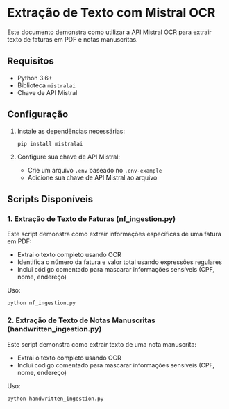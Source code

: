 # Extração de Texto com Mistral OCR

Este documento demonstra como utilizar a API Mistral OCR para extrair texto de faturas em PDF e notas manuscritas.

## Requisitos

- Python 3.6+
- Biblioteca `mistralai`
- Chave de API Mistral

## Configuração

1. Instale as dependências necessárias:
   ```
   pip install mistralai
   ```

2. Configure sua chave de API Mistral:
   - Crie um arquivo `.env` baseado no `.env-example`
   - Adicione sua chave de API Mistral ao arquivo

## Scripts Disponíveis

### 1. Extração de Texto de Faturas (nf_ingestion.py)

Este script demonstra como extrair informações específicas de uma fatura em PDF:
- Extrai o texto completo usando OCR
- Identifica o número da fatura e valor total usando expressões regulares
- Inclui código comentado para mascarar informações sensíveis (CPF, nome, endereço)

Uso: 
```
python nf_ingestion.py
```

### 2. Extração de Texto de Notas Manuscritas (handwritten_ingestion.py)

Este script demonstra como extrair texto de uma nota manuscrita:
- Extrai o texto completo usando OCR
- Inclui código comentado para mascarar informações sensíveis (CPF, nome, endereço)

Uso: 
```
python handwritten_ingestion.py
```  